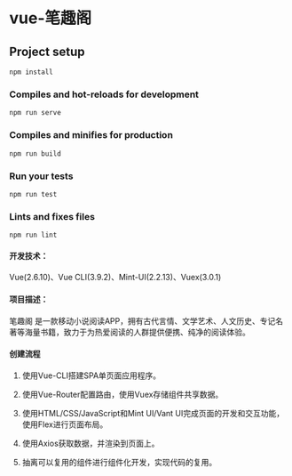 # vue-笔趣阁

## Project setup
```
npm install
```

### Compiles and hot-reloads for development
```
npm run serve
```

### Compiles and minifies for production
```
npm run build
```

### Run your tests
```
npm run test
```

### Lints and fixes files
```
npm run lint
```

#### **开发技术：**

Vue(2.6.10)、Vue CLI(3.9.2)、Mint-UI(2.2.13)、Vuex(3.0.1) 

#### **项目描述：**

笔趣阁
是一款移动小说阅读APP，拥有古代言情、文学艺术、人文历史、专记名著等海量书籍，致力于为热爱阅读的人群提供便携、纯净的阅读体验。

####  创建流程

1. 使用Vue-CLI搭建SPA单页面应用程序。

2. 使用Vue-Router配置路由，使用Vuex存储组件共享数据。

3. 使用HTML/CSS/JavaScript和Mint UI/Vant UI完成页面的开发和交互功能，使用Flex进行页面布局。

4. 使用Axios获取数据，并渲染到页面上。

5. 抽离可以复用的组件进行组件化开发，实现代码的复用。